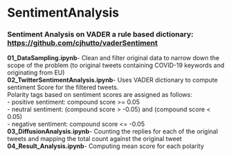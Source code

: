 # SentimentAnalysis

### Sentiment Analysis on VADER a rule based dictionary: https://github.com/cjhutto/vaderSentiment

**01_DataSampling.ipynb**- Clean and filter original data to narrow down the scope of the problem (to original tweets containing COVID-19 keywords and originating from EU)<br>
**02_TwitterSentimentAnalysis.ipynb**- Uses VADER dictionary to compute sentiment Score for the filtered tweets.<br>
    Polarity tags based on sentiment scores are assigned as follows:<br>
    - positive sentiment: compound score >= 0.05<br>
    - neutral sentiment: (compound score > -0.05) and (compound score < 0.05)<br>
    - negative sentiment: compound score <= -0.05<br>
**03_DiffusionAnalysis.ipynb**- Counting the replies for each of the original tweets and mapping the total count against the original tweet<br>
**04_Result_Analysis.ipynb**- Computing mean score for each polarity<br>
